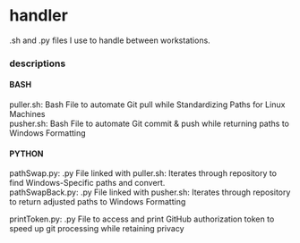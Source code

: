 # handler

.sh and .py files I use to handle between workstations.

### descriptions
#### BASH
puller.sh: Bash File to automate Git pull while Standardizing Paths for Linux Machines <br>
pusher.sh: Bash File to automate Git commit & push while returning paths to Windows Formatting

#### PYTHON
pathSwap.py: .py File linked with puller.sh: Iterates through repository to find Windows-Specific paths and convert. <br>
pathSwapBack.py: .py File linked with pusher.sh: Iterates through repository to return adjusted paths to Windows Formatting

printToken.py: .py File to access and print GitHub authorization token to speed up git processing while retaining privacy
